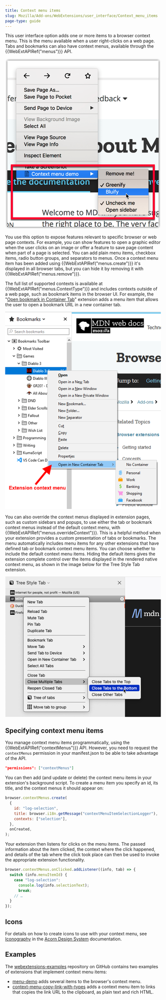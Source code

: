 ```yaml
---
title: Context menu items
slug: Mozilla/Add-ons/WebExtensions/user_interface/Context_menu_items
page-type: guide
---
```




This user interface option adds one or more items to a browser context menu. This is the menu available when a user right-clicks on a web page. Tabs and bookmarks can also have context menus, available through the {{WebExtAPIRef("menus")}} API.

![Example of content menu items added by a WebExtension, from the context-menu-demo example](context_menu_example.png)

You use this option to expose features relevant to specific browser or web page contexts. For example, you can show features to open a graphic editor when the user clicks on an image or offer a feature to save page content when part of a page is selected. You can add plain menu items, checkbox items, radio button groups, and separators to menus. Once a context menu item has been added using {{WebExtAPIRef("menus.create")}} it's displayed in all browser tabs, but you can hide it by removing it with {{WebExtAPIRef("menus.remove")}}.

The full list of supported contexts is available at {{WebExtAPIRef("menus.ContextType")}} and includes contexts outside of a web page, such as bookmark items in the browser UI. For example, the "[Open bookmark in Container Tab](https://github.com/Rob--W/bookmark-container-tab)" extension adds a menu item that allows the user to open a bookmark URL in a new container tab.

![A context menu with "open in new container tab" submenu highlighted. The submenu shows personal, work, banking, shopping, and Facebook contextual identities. There is an option at the top of the submenu to select no container.](extension_context_menu.png)

You can also override the context menus displayed in extension pages, such as custom sidebars and popups, to use either the tab or bookmark context menus instead of the default context menu, with {{WebExtAPIRef("menus.overrideContext")}}. This is a helpful method when your extension provides a custom presentation of tabs or bookmarks. The menu automatically includes menu items for any other extensions that have defined tab or bookmark context menu items. You can choose whether to include the default context menu items. Hiding the default items gives the extension complete control over the items displayed in the rendered native context menu, as shown in the image below for the Tree Style Tab extension.

![A tab context menu displayed for a tab item in the sidebar of the Tree Style Tab extension. The menu shows custom tab actions, a menu item for the extension, and a menu item for the Simple Tab Group extension.](custom_sidebar_tab_menu.png)

## Specifying context menu items

You manage context menu items programmatically, using the {{WebExtAPIRef("contextMenus")}} API. However, you need to request the `contextMenus` permission in your manifest.json to be able to take advantage of the API.

```json
"permissions": ["contextMenus"]
```

You can then add (and update or delete) the context menu items in your extension's background script. To create a menu item you specify an id, its title, and the context menus it should appear on:

```js
browser.contextMenus.create(
  {
    id: "log-selection",
    title: browser.i18n.getMessage("contextMenuItemSelectionLogger"),
    contexts: ["selection"],
  },
  onCreated,
);
```

Your extension then listens for clicks on the menu items. The passed information about the item clicked, the context where the click happened, and details of the tab where the click took place can then be used to invoke the appropriate extension functionality.

```js
browser.contextMenus.onClicked.addListener((info, tab) => {
  switch (info.menuItemId) {
    case "log-selection":
      console.log(info.selectionText);
      break;
    // …
  }
});
```

## Icons

For details on how to create icons to use with your context menu, see [Iconography](https://acorn.firefox.com/latest/styles/iconography-q7JqGl5H) in the [Acorn Design System](https://acorn.firefox.com/latest) documentation.

## Examples

The [webextensions-examples](https://github.com/mdn/webextensions-examples) repository on GitHub contains two examples of extensions that implement context menu items:

- [menu-demo](https://github.com/mdn/webextensions-examples/tree/main/menu-demo) adds several items to the browser's context menu.
- [context-menu-copy-link-with-types](https://github.com/mdn/webextensions-examples/tree/main/context-menu-copy-link-with-types) adds a context menu item to links that copies the link URL to the clipboard, as plain text and rich HTML.
